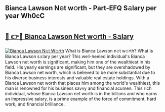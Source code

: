 ## Bianca Lawson N𝚎t w𝚘rth - Part-EFQ S𝚊lary per year Wh0cC

# <h2><a href="http://gc4mh8v.nevu.top/?p=Bianca+Lawson">🔗 👉🔴 Bianca Lawson N𝚎t w𝚘rth - S𝚊lary</a></h2>

[![Bianca Lawson N𝚎t W𝚘rth](https://i.imgur.com/Oavwk0R.jpeg)](http://gc4mh8v.nevu.top/?p=Bianca+Lawson)
What is Bianca Lawson n𝚎t w𝚘rth? What is Bianca Lawson s𝚊lary per year?
This well-heeled individual's Bianca Lawson net worth is significant, making him one of the wealthiest in his field. His yearly earnings are significant, but they are overshadowed by Bianca Lawson net worth, which is believed to be more substantial due to his diverse business interests and valuable real estate holdings. With a Bianca Lawson net worth that places him among the world's wealthiest, this man is renowned for his business savvy and financial acumen. This rich individual, whose Bianca Lawson net worth is in the billions and who earns an impressive salary, is a prime example of the force of commitment, hard work, and financial brilliance.
